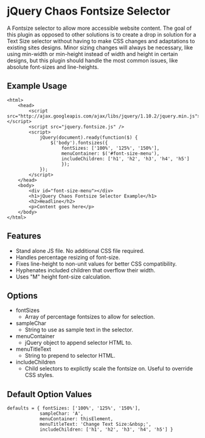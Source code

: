 jQuery Chaos Fontsize Selector
==============================

A Fontsize selector to allow more accessible website content. The goal of this plugin as opposed to other solutions is to create a drop in solution for a Text Size selector without having to make CSS changes and adaptations to existing sites designs. Minor sizing changes will always be necessary, like using min-width or min-height instead of width and height in certain designs, but this plugin should handle the most common issues, like absolute font-sizes and line-heights.

Example Usage
-------------

```
<html>
	<head>
		<script src="http://ajax.googleapis.com/ajax/libs/jquery/1.10.2/jquery.min.js"></script>
		<script src="jquery.fontsize.js" />
		<script>
			jQuery(document).ready(function($) {
				$('body').fontsizes({ 
					fontSizes: ['100%', '125%', '150%'],
					menuContainer: $('#font-size-menu'),
					includeChildren: ['h1', 'h2', 'h3', 'h4', 'h5']
					});
			});
		</script>
	</head>
	<body>
		<div id="font-size-menu"></div>
		<h1>jQuery Chaos Fontsize Selector Example</h1>
		<h2>Headline</h2>
		<p>Content goes here</p>
	</body>
</html>
```

Features
--------

* Stand alone JS file. No additional CSS file required.
* Handles percentage resizing of font-size.
* Fixes line-height to non-unit values for better CSS compatibility.
* Hyphenates included children that overflow their width.
* Uses "M" height font-size calculation.

Options
-------

* fontSizes
	* Array of percentage fontsizes to allow for selection.
* sampleChar
	* String to use as sample text in the selector.
* menuContainer
	* jQuery object to append selector HTML to.
* menuTitleText
	* String to prepend to selector HTML. 
* includeChildren
	* Child selectors to explictly scale the fontsize on. Useful to override CSS styles.

Default Option Values
---------------------

```
defaults = { fontSizes: ['100%', '125%', '150%'], 
			sampleChar: 'A',
			menuContainer: thisElement, 
			menuTitleText: 'Change Text Size:&nbsp;',
			includeChildren: ['h1', 'h2', 'h3', 'h4', 'h5'] }
```
